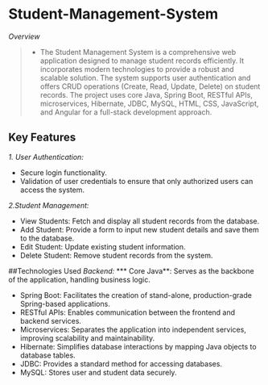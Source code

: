 # Student-Management-System
*Overview*
>* The Student Management System is a comprehensive web application designed to manage student records efficiently. It incorporates modern technologies to provide a robust and scalable solution. The system supports user authentication and offers CRUD operations (Create, Read, Update, Delete) on student records. The project uses core Java, Spring Boot, RESTful APIs, microservices, Hibernate, JDBC, MySQL, HTML, CSS, JavaScript, and Angular for a full-stack development approach.

## Key Features
*1. User Authentication:*
* Secure login functionality.
* Validation of user credentials to ensure that only authorized users can access the system.
  
*2.Student Management:*
* View Students: Fetch and display all student records from the database.
* Add Student: Provide a form to input new student details and save them to the database.
* Edit Student: Update existing student information.
* Delete Student: Remove student records from the system.

##Technologies Used
*Backend:*
*** Core Java**: Serves as the backbone of the application, handling business logic.
* Spring Boot: Facilitates the creation of stand-alone, production-grade Spring-based applications.
* RESTful APIs: Enables communication between the frontend and backend services.
* Microservices: Separates the application into independent services, improving scalability and maintainability.
* Hibernate: Simplifies database interactions by mapping Java objects to database tables.
* JDBC: Provides a standard method for accessing databases.
* MySQL: Stores user and student data securely.



